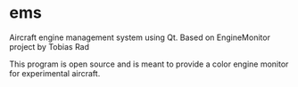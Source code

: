 # ems
Aircraft engine management system using Qt. Based on EngineMonitor project by Tobias Rad

This program is open source and is meant to provide a color engine monitor for experimental aircraft.
